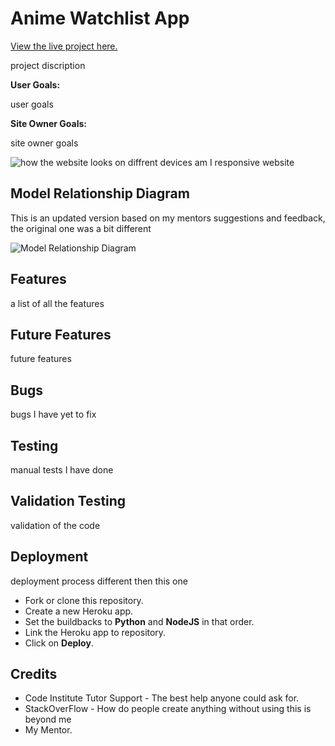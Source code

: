 # Anime Watchlist App

[View the live project here.]()

project discription

**User Goals:**

user goals

**Site Owner Goals:**

site owner goals

![how the website looks on diffrent devices]()
am I responsive website


## Model Relationship Diagram

This is an updated version based on my mentors suggestions and feedback, the original one
was a bit different

![Model Relationship Diagram](/images/data_flow_model.png)

## Features

a list of all the features


## Future Features

future features

## Bugs

bugs I have yet to fix

## Testing

manual tests I have done

## Validation Testing

validation of the code

## Deployment

deployment process different then this one

- Fork or clone this repository.
- Create a new Heroku app.
- Set the buildbacks to **Python** and **NodeJS** in that order.
- Link the Heroku app to repository.
- Click on **Deploy**.

## Credits
- Code Institute Tutor Support - The best help anyone could ask for.
- StackOverFlow - How do people create anything without using this is beyond me
- My Mentor.